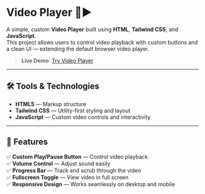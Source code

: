 # Video Player 🎥▶️

A simple, custom **Video Player** built using **HTML**, **Tailwind CSS**, and **JavaScript**.  
This project allows users to control video playback with custom buttons and a clean UI — extending the default browser video player.

> **Live Demo**: [Try Video Player](https://flavia3107.github.io/freecodecamp-video-player/)

---

## 🛠 Tools & Technologies  

- **HTML5** — Markup structure  
- **Tailwind CSS** — Utility-first styling and layout  
- **JavaScript** — Custom video controls and interactivity  

---

## 📂 Features  

✅ **Custom Play/Pause Button** — Control video playback  
✅ **Volume Control** — Adjust sound easily  
✅ **Progress Bar** — Track and scrub through the video  
✅ **Fullscreen Toggle** — View video in full screen  
✅ **Responsive Design** — Works seamlessly on desktop and mobile  
